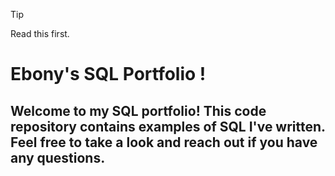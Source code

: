 > [!TIP]
> Read this first.


# Ebony's SQL Portfolio !
## Welcome to my SQL portfolio! This code repository contains examples of SQL I've written. Feel free to take a look and reach out if you have any questions.
